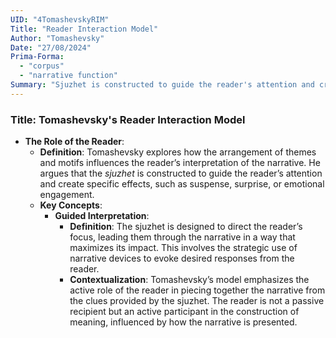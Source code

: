 ```yaml
---
UID: "4TomashevskyRIM"
Title: "Reader Interaction Model"
Author: "Tomashevsky"
Date: "27/08/2024"
Prima-Forma:
  - "corpus"
  - "narrative function"
Summary: "Sjuzhet is constructed to guide the reader's attention and create specific effects such as suspense, surprise, or emotional engagement."
---
```


### Title: **Tomashevsky's Reader Interaction Model**

- **The Role of the Reader**:
  - **Definition**: Tomashevsky explores how the arrangement of themes and motifs influences the reader’s interpretation of the narrative. He argues that the *sjuzhet* is constructed to guide the reader’s attention and create specific effects, such as suspense, surprise, or emotional engagement.
  - **Key Concepts**:
    - **Guided Interpretation**:
      - **Definition**: The sjuzhet is designed to direct the reader’s focus, leading them through the narrative in a way that maximizes its impact. This involves the strategic use of narrative devices to evoke desired responses from the reader.
      - **Contextualization**: Tomashevsky’s model emphasizes the active role of the reader in piecing together the narrative from the clues provided by the sjuzhet. The reader is not a passive recipient but an active participant in the construction of meaning, influenced by how the narrative is presented.